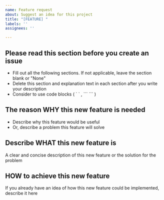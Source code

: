 ```yaml
---
name: Feature request
about: Suggest an idea for this project
title: "[FEATURE] "
labels: ''
assignees: ''

---
```


## Please read this section before you create an issue
- Fill out all the following sections. If not applicable, leave the section blank or "None"
- Delete this section and explanation text in each section after you write your description
- Consider to use code blocks ( \` \` , \`\`\`  \`\`\` )

## The reason **WHY** this new feature is needed
- Describe why this feature would be useful
- Or, describe a problem this feature will solve

## Describe **WHAT** this new feature is
A clear and concise description of this new feature or the solution for the problem

## **HOW** to achieve this new feature
If you already have an idea of how this new feature could be implemented, describe it here
